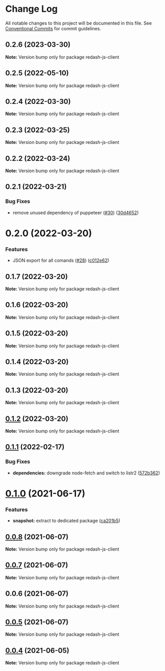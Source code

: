 # Change Log

All notable changes to this project will be documented in this file.
See [Conventional Commits](https://conventionalcommits.org) for commit guidelines.

## 0.2.6 (2023-03-30)

**Note:** Version bump only for package redash-js-client





## 0.2.5 (2022-05-10)

**Note:** Version bump only for package redash-js-client





## 0.2.4 (2022-03-30)

**Note:** Version bump only for package redash-js-client





## 0.2.3 (2022-03-25)

**Note:** Version bump only for package redash-js-client





## 0.2.2 (2022-03-24)

**Note:** Version bump only for package redash-js-client





## 0.2.1 (2022-03-21)


### Bug Fixes

* remove unused dependency of puppeteer ([#30](https://github.com/marcolink/redash-tools/issues/30)) ([30d4652](https://github.com/marcolink/redash-tools/commit/30d4652aadb08019de229f5d23ba87555b90d701))





# 0.2.0 (2022-03-20)


### Features

* JSON export for all comands ([#28](https://github.com/marcolink/redash-tools/issues/28)) ([c012e62](https://github.com/marcolink/redash-tools/commit/c012e628c53f9be51e63dbf6d6bbc92eada5b917))





## 0.1.7 (2022-03-20)

**Note:** Version bump only for package redash-js-client





## 0.1.6 (2022-03-20)

**Note:** Version bump only for package redash-js-client





## 0.1.5 (2022-03-20)

**Note:** Version bump only for package redash-js-client





## 0.1.4 (2022-03-20)

**Note:** Version bump only for package redash-js-client





## 0.1.3 (2022-03-20)

**Note:** Version bump only for package redash-js-client





## [0.1.2](https://github.com/marcolink/redash-tools/compare/redash-js-client@0.1.1...redash-js-client@0.1.2) (2022-03-20)

**Note:** Version bump only for package redash-js-client





## [0.1.1](https://github.com/marcolink/redash-tools/compare/redash-js-client@0.1.0...redash-js-client@0.1.1) (2022-02-17)


### Bug Fixes

* **dependencies:** downgrade node-fetch and switch to listr2 ([572b362](https://github.com/marcolink/redash-tools/commit/572b3628d8e98a7d6eaa036a1bbccdb603ff9518))





# [0.1.0](https://github.com/marcolink/redash-tools/compare/redash-js-client@0.0.8...redash-js-client@0.1.0) (2021-06-17)


### Features

* **snapshot:** extract to dedicated package ([ca201b5](https://github.com/marcolink/redash-tools/commit/ca201b5d2ebca4707dffa9ddb3dadf8e9584cca5))





## [0.0.8](https://github.com/marcolink/redash-tools/compare/redash-js-client@0.0.6...redash-js-client@0.0.8) (2021-06-07)

**Note:** Version bump only for package redash-js-client





## [0.0.7](https://github.com/marcolink/redash-tools/compare/redash-js-client@0.0.6...redash-js-client@0.0.7) (2021-06-07)

**Note:** Version bump only for package redash-js-client





## 0.0.6 (2021-06-07)

**Note:** Version bump only for package redash-js-client





## [0.0.5](https://github.com/marcolink/redash-tools/compare/redash-js-client@0.0.4...redash-js-client@0.0.5) (2021-06-07)

**Note:** Version bump only for package redash-js-client





## [0.0.4](https://github.com/marcolink/redash-tools/compare/redash-js-client@0.0.3...redash-js-client@0.0.4) (2021-06-05)

**Note:** Version bump only for package redash-js-client
